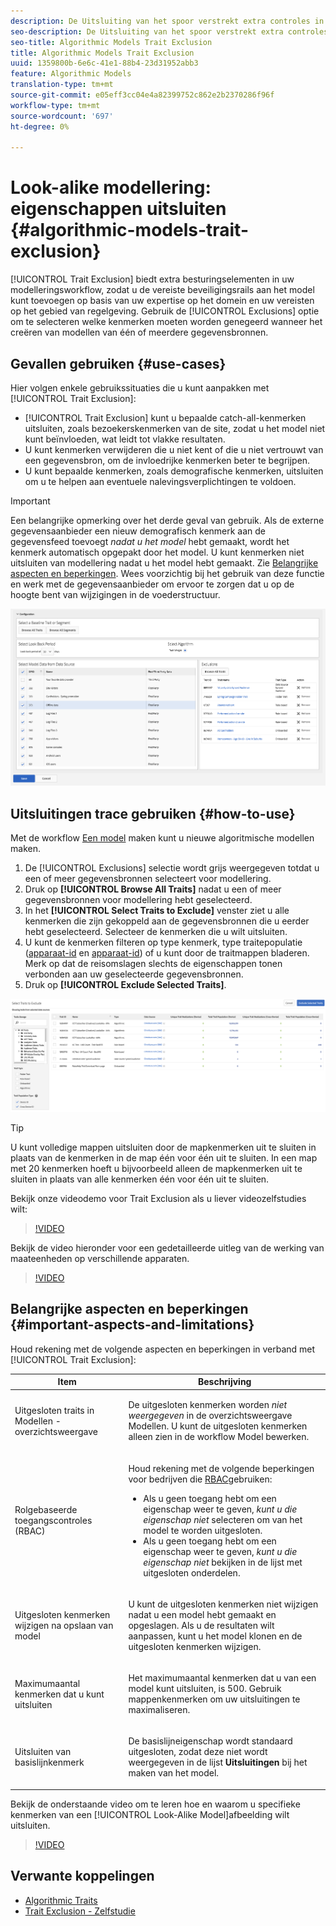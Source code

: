 ```yaml
---
description: De Uitsluiting van het spoor verstrekt extra controles in uw modelleringswerkschema, die u toestaan om de noodzakelijke beschermingen aan het model toe te voegen, op uw domeindeskundigheid en regelgevende vereisten wordt gebaseerd. Met de optie Uitzonderingen kunt u selecteren welke kenmerken u wilt negeren bij het maken van modellen uit een of meer gegevensbronnen.
seo-description: De Uitsluiting van het spoor verstrekt extra controles in uw modelleringswerkschema, die u toestaan om de noodzakelijke beschermingen aan het model toe te voegen, op uw domeindeskundigheid en regelgevende vereisten wordt gebaseerd. Met de optie Uitzonderingen kunt u selecteren welke kenmerken u wilt negeren bij het maken van modellen uit een of meer gegevensbronnen.
seo-title: Algorithmic Models Trait Exclusion
title: Algorithmic Models Trait Exclusion
uuid: 1359800b-6e6c-41e1-88b4-23d31952abb3
feature: Algorithmic Models
translation-type: tm+mt
source-git-commit: e05eff3cc04e4a82399752c862e2b2370286f96f
workflow-type: tm+mt
source-wordcount: '697'
ht-degree: 0%

---
```



# Look-alike modellering: eigenschappen uitsluiten {#algorithmic-models-trait-exclusion}

[!UICONTROL Trait Exclusion] biedt extra besturingselementen in uw modelleringsworkflow, zodat u de vereiste beveiligingsrails aan het model kunt toevoegen op basis van uw expertise op het domein en uw vereisten op het gebied van regelgeving. Gebruik de [!UICONTROL Exclusions] optie om te selecteren welke kenmerken moeten worden genegeerd wanneer het creëren van modellen van één of meerdere gegevensbronnen.

## Gevallen gebruiken {#use-cases}

Hier volgen enkele gebruikssituaties die u kunt aanpakken met [!UICONTROL Trait Exclusion]:

* [!UICONTROL Trait Exclusion] kunt u bepaalde catch-all-kenmerken uitsluiten, zoals bezoekerskenmerken van de site, zodat u het model niet kunt beïnvloeden, wat leidt tot vlakke resultaten.
* U kunt kenmerken verwijderen die u niet kent of die u niet vertrouwt van een gegevensbron, om de invloedrijke kenmerken beter te begrijpen.
* U kunt bepaalde kenmerken, zoals demografische kenmerken, uitsluiten om u te helpen aan eventuele nalevingsverplichtingen te voldoen.

>[!IMPORTANT]
>
>Een belangrijke opmerking over het derde geval van gebruik. Als de externe gegevensaanbieder een nieuw demografisch kenmerk aan de gegevensfeed toevoegt *nadat u het model* hebt gemaakt, wordt het kenmerk automatisch opgepakt door het model. U kunt kenmerken niet uitsluiten van modellering nadat u het model hebt gemaakt. Zie [Belangrijke aspecten en beperkingen](../../features/algorithmic-models/trait-exclusion-algo-models.md#important-aspects-and-limitations). Wees voorzichtig bij het gebruik van deze functie en werk met de gegevensaanbieder om ervoor te zorgen dat u op de hoogte bent van wijzigingen in de voederstructuur.

![](assets/lam_exclude_traits.png)

## Uitsluitingen trace gebruiken {#how-to-use}

Met de workflow [Een model](../../features/algorithmic-models/create-model.md#build-model) maken kunt u nieuwe algoritmische modellen maken.

1. De [!UICONTROL Exclusions] selectie wordt grijs weergegeven totdat u een of meer gegevensbronnen selecteert voor modellering.
2. Druk op **[!UICONTROL Browse All Traits]** nadat u een of meer gegevensbronnen voor modellering hebt geselecteerd.
3. In het **[!UICONTROL Select Traits to Exclude]** venster ziet u alle kenmerken die zijn gekoppeld aan de gegevensbronnen die u eerder hebt geselecteerd. Selecteer de kenmerken die u wilt uitsluiten.
4. U kunt de kenmerken filteren op type kenmerk, type traitepopulatie ([apparaat-id](../../reference/ids-in-aam.md) en [apparaat-id](../../reference/ids-in-aam.md)) of u kunt door de traitmappen bladeren. Merk op dat de reisomslagen slechts de eigenschappen tonen verbonden aan uw geselecteerde gegevensbronnen.
5. Druk op **[!UICONTROL Exclude Selected Traits]**.

![traditionele uitsluitingen](assets/trait-exclusions-browse-traits.png)

>[!TIP]
>
>U kunt volledige mappen uitsluiten door de mapkenmerken uit te sluiten in plaats van de kenmerken in de map één voor één uit te sluiten. In een map met 20 kenmerken hoeft u bijvoorbeeld alleen de mapkenmerken uit te sluiten in plaats van alle kenmerken één voor één uit te sluiten.

Bekijk onze videodemo voor Trait Exclusion als u liever videozelfstudies wilt:

>[!VIDEO](https://video.tv.adobe.com/v/25569/?quality=12)

Bekijk de video hieronder voor een gedetailleerde uitleg van de werking van maateenheden op verschillende apparaten.

>[!VIDEO](https://docs.adobe.com/content/help/en/audience-manager-learn/tutorials/build-and-manage-audiences/profile-merge/understanding-cross-device-metrics-in-audience-manager.html)

## Belangrijke aspecten en beperkingen {#important-aspects-and-limitations}

Houd rekening met de volgende aspecten en beperkingen in verband met [!UICONTROL Trait Exclusion]:

<table id="table_BA5C3545BC9E4717BD567B00C803AA53"> 
 <thead> 
  <tr> 
   <th colname="col1" class="entry"> Item </th> 
   <th colname="col2" class="entry"> Beschrijving </th>
  </tr> 
 </thead>
 <tbody> 
  <tr> 
   <td colname="col1"> <p>Uitgesloten traits in Modellen - overzichtsweergave </p> </td>
   <td colname="col2"> <p>De uitgesloten kenmerken worden <i>niet weergegeven</i> in de overzichtsweergave Modellen. U kunt de uitgesloten kenmerken alleen zien in de workflow Model <b><span class="uicontrol"></span></b> bewerken. </p> </td>
  </tr> 
  <tr> 
   <td colname="col1"> <p>Rolgebaseerde toegangscontroles (RBAC) </p> </td>
   <td colname="col2"> <p>Houd rekening met de volgende beperkingen voor bedrijven die <a href="../../features/administration/administration-overview.md#administration"> RBAC</a>gebruiken: </p> <p>
     <ul id="ul_38A4056C235B428C822EA4A353893786"> 
      <li id="li_2624FB35581F4807B8530910D63FFDBF">Als u geen toegang hebt om een eigenschap weer te geven, <i>kunt u die eigenschap niet</i> selecteren om van het model te worden uitgesloten. </li>
      <li id="li_3FD7A12AAAA8462EA84A760C05F20379">Als u geen toegang hebt om een eigenschap weer te geven, <i>kunt u die eigenschap niet</i> bekijken in de lijst met uitgesloten onderdelen. </li>
     </ul> </p> </td>
  </tr> 
  <tr> 
   <td colname="col1"> <p>Uitgesloten kenmerken wijzigen na opslaan van model </p> </td>
   <td colname="col2"> <p>U kunt de uitgesloten kenmerken niet wijzigen nadat u een model hebt gemaakt en opgeslagen. Als u de resultaten wilt aanpassen, kunt u het model klonen en de uitgesloten kenmerken wijzigen. </p> </td>
  </tr> 
  <tr> 
   <td colname="col1"> <p>Maximumaantal kenmerken dat u kunt uitsluiten </p> </td>
   <td colname="col2"> <p>Het maximumaantal kenmerken dat u van een model kunt uitsluiten, is 500. Gebruik mappenkenmerken om uw uitsluitingen te maximaliseren. </p> </td>
  </tr> 
  <tr> 
   <td colname="col1"> <p>Uitsluiten van basislijnkenmerk </p> </td>
   <td colname="col2"> <p>De basislijneigenschap wordt standaard uitgesloten, zodat deze niet wordt weergegeven in de lijst <b><span class="uicontrol"> Uitsluitingen</span></b> bij het maken van het model. </p> </td>
  </tr>
 </tbody>
</table>

Bekijk de onderstaande video om te leren hoe en waarom u specifieke kenmerken van een [!UICONTROL Look-Alike Model]afbeelding wilt uitsluiten.

>[!VIDEO](https://video.tv.adobe.com/v/25569/)

## Verwante koppelingen

* [Algorithmic Traits](/help/using/features/algorithmic-models/understanding-models.md)
* [Trait Exclusion - Zelfstudie](https://helpx.adobe.com/audience-manager/kt/using/excluding-traits-look-alike-model-feature-video-use.html)